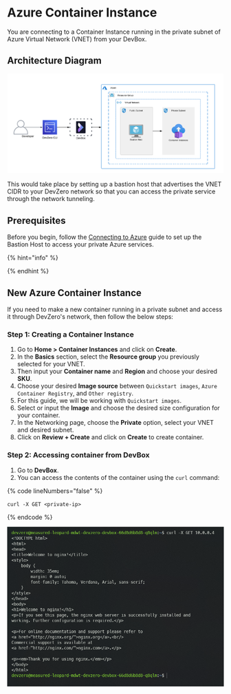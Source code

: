 # Azure Container Instance

You are connecting to a Container Instance running in the private subnet of Azure Virtual Network (VNET) from your DevBox.

## Architecture Diagram

![Azure VM Architecture](../../../.gitbook/assets/azure-container-architecture.png)

This would take place by setting up a bastion host that advertises the VNET CIDR to your DevZero network so that you can access the private service through the network tunneling.

## Prerequisites

Before you begin, follow the [Connecting to Azure](../../existing-network/connecting-to-azure.md) guide to set up the Bastion Host to access your private Azure services.

{% hint="info" %}

{% endhint %}

## New Azure Container Instance

If you need to make a new container running in a private subnet and access it through DevZero's network, then follow the below steps:

### Step 1: Creating a Container Instance

1. Go to **Home > Container Instances** and click on **Create**.
2. In the **Basics** section, select the **Resource group** you previously selected for your VNET.
3. Then input your **Container name** and **Region** and choose your desired **SKU**.
4. Choose your desired **Image source** between `Quickstart images`, `Azure Container Registry`, and `Other registry`.
5. For this guide, we will be working with `Quickstart images`.
6. Select or input the **Image** and choose the desired size configuration for your container.
7. In the Networking page, choose the **Private** option, select your VNET and desired subnet.
7. Click on **Review + Create** and click on **Create** to create container.

### Step 2: Accessing container from DevBox

1. Go to **DevBox**.
2. You can access the contents of the container using the `curl` command:

{% code lineNumbers="false" %}
```
curl -X GET <private-ip>
```
{% endcode %}

![Azure Container Access](../../../.gitbook/assets/azure-container-access.png)
